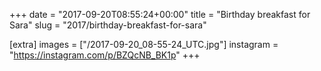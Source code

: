 +++
date = "2017-09-20T08:55:24+00:00"
title = "Birthday breakfast for Sara"
slug = "2017/birthday-breakfast-for-sara"

[extra]
images = ["/2017-09-20_08-55-24_UTC.jpg"]
instagram = "https://instagram.com/p/BZQcNB_BK1p"
+++
